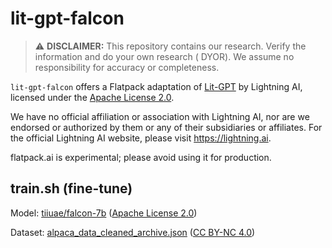 # lit-gpt-falcon

> :warning: **DISCLAIMER:** This repository contains our research. Verify the information and do your own research (
> DYOR). We assume no responsibility for accuracy or completeness.

`lit-gpt-falcon` offers a Flatpack adaptation of [Lit-GPT](https://github.com/Lightning-AI/lit-gpt) by Lightning AI, licensed under the [Apache License 2.0](https://github.com/Lightning-AI/lit-gpt/blob/main/LICENSE).

We have no official affiliation or association with Lightning AI, nor are we endorsed or authorized by them or any of their subsidiaries or affiliates. For the official Lightning AI website, please visit https://lightning.ai.

flatpack.ai is experimental; please avoid using it for production.

## train.sh (fine-tune)

Model: [tiiuae/falcon-7b](https://huggingface.co/tiiuae/falcon-7b) ([Apache License 2.0](https://www.apache.org/licenses/LICENSE-2.0))

Dataset: [alpaca_data_cleaned_archive.json](https://raw.githubusercontent.com/tloen/alpaca-lora/main/alpaca_data_cleaned_archive.json) ([CC BY-NC 4.0](https://creativecommons.org/licenses/by-nc/4.0/))